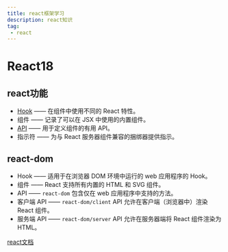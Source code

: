 ```yaml
---
title: react框架学习
description: react知识
tag:
 - react
---
```


# React18

## react功能
+ [Hook](/note/react/hooks) —— 在组件中使用不同的 React 特性。
+ 组件 —— 记录了可以在 JSX 中使用的内置组件。
+ [API](/note/react/api) —— 用于定义组件的有用 API。
+ 指示符 —— 为与 React 服务器组件兼容的捆绑器提供指示。

## react-dom
+ Hook —— 适用于在浏览器 DOM 环境中运行的 web 应用程序的 Hook。
+ 组件 —— React 支持所有内置的 HTML 和 SVG 组件。
+ API —— `react-dom` 包含仅在 web 应用程序中支持的方法。
+ 客户端 API —— `react-dom/client` API 允许在客户端（浏览器中）渲染 React 组件。
+ 服务端 API —— `react-dom/server` API 允许在服务器端将 React 组件渲染为 HTML。

[react文档](https://react.docschina.org/learn)